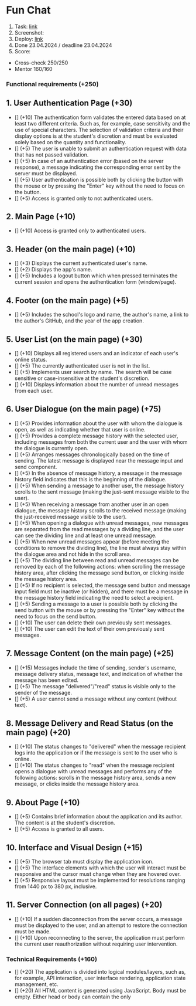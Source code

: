 # Fun Chat

1. Task: [link](https://github.com/rolling-scopes-school/tasks/blob/master/stage2/tasks/fun-chat/README.md)
2. Screenshot:
3. Deploy: [link](https://rolling-scopes-school.github.io/letanatol-JSFE2023Q4/fun-chat/)
4. Done 23.04.2024 / deadline 23.04.2024
5. Score: 
- Cross-check 250/250
- Mentor 160/160

### Functional requirements (+250)

## 1. User Authentication Page (+30)
  - [] (+10) The authentication form validates the entered data based on at least two different criteria. Such as, for example, case sensitivity and the use of special characters. The selection of validation criteria and their display options is at the student's discretion and must be evaluated solely based on the quantity and functionality.
  - [] (+5) The user is unable to submit an authentication request with data that has not passed validation.
  - [] (+5) In case of an authentication error (based on the server response), a message indicating the corresponding error sent by the server must be displayed.
  - [] (+5) User authentication is possible both by clicking the button with the mouse or by pressing the "Enter" key without the need to focus on the button.
  - [] (+5) Access is granted only to not authenticated users.

## 2. Main Page (+10)
  - [] (+10) Access is granted only to authenticated users.

## 3. Header (on the main page) (+10)
  - [] (+3) Displays the current authenticated user's name.
  - [] (+2) Displays the app's name.
  - [] (+5) Includes a logout button which when pressed terminates the current session and opens the authentication form (window/page).

## 4. Footer (on the main page) (+5)
  - [] (+5) Includes the school's logo and name, the author's name, a link to the author's GitHub, and the year of the app creation.

## 5. User List (on the main page) (+30)
  - [] (+10) Displays all registered users and an indicator of each user's online status.
  - [] (+5) The currently authenticated user is not in the list.
  - [] (+5) Implements user search by name. The search will be case sensitive or case-insensitive at the student's discretion.
  - [] (+10) Displays information about the number of unread messages from each user.

## 6. User Dialogue (on the main page) (+75)
  - [] (+5) Provides information about the user with whom the dialogue is open, as well as indicating whether that user is online.
  - [] (+5) Provides a complete message history with the selected user, including messages from both the current user and the user with whom the dialogue is currently open.
  - [] (+5) Arranges messages chronologically based on the time of sending. The latest message is displayed near the message input and send component.
  - [] (+5) In the absence of message history, a message in the message history field indicates that this is the beginning of the dialogue.
  - [] (+5) When sending a message to another user, the message history scrolls to the sent message (making the just-sent message visible to the user).
  - [] (+5) When receiving a message from another user in an open dialogue, the message history scrolls to the received message (making the just-received message visible to the user).
  - [] (+5) When opening a dialogue with unread messages, new messages are separated from the read messages by a dividing line, and the user can see the dividing line and at least one unread message.
  - [] (+5) When new unread messages appear (before meeting the conditions to remove the dividing line), the line must always stay within the dialogue area and not hide in the scroll area.
  - [] (+5) The dividing line between read and unread messages can be removed by each of the following actions: when scrolling the message history area, after clicking the message send button, or clicking inside the message history area.
  - [] (+5) If no recipient is selected, the message send button and message input field must be inactive (or hidden), and there must be a message in the message history field indicating the need to select a recipient.
  - [] (+5) Sending a message to a user is possible both by clicking the send button with the mouse or by pressing the "Enter" key without the need to focus on the send button.
  - [] (+10) The user can delete their own previously sent messages.
  - [] (+10) The user can edit the text of their own previously sent messages.

## 7. Message Content (on the main page) (+25)
  - [] (+15) Messages include the time of sending, sender's username, message delivery status, message text, and indication of whether the message has been edited.
  - [] (+5) The message "delivered"/"read" status is visible only to the sender of the message.
  - [] (+5) A user cannot send a message without any content (without text).

## 8. Message Delivery and Read Status (on the main page) (+20)
  - [] (+10) The status changes to "delivered" when the message recipient logs into the application or if the message is sent to the user who is online.
  - [] (+10) The status changes to "read" when the message recipient opens a dialogue with unread messages and performs any of the following actions: scrolls in the message history area, sends a new message, or clicks inside the message history area.

## 9. About Page (+10)
  - [] (+5) Contains brief information about the application and its author. The content is at the student's discretion.
  - [] (+5) Access is granted to all users.

## 10. Interface and Visual Design (+15)
  - [] (+5) The browser tab must display the application icon.
  - [] (+5) The interface elements with which the user will interact must be responsive and the cursor must change when they are hovered over.
  - [] (+5) Responsive layout must be implemented for resolutions ranging from 1440 px to 380 px, inclusive.

## 11. Server Connection (on all pages) (+20)
  - [] (+10) If a sudden disconnection from the server occurs, a message must be displayed to the user, and an attempt to restore the connection must be made.
  - [] (+10) Upon reconnecting to the server, the application must perform the current user reauthorization without requiring user intervention.


### Technical Requirements (+160)

  - [] (+20) The application is divided into logical modules/layers, such as, for example, API interaction, user interface rendering, application state management, etc.
  - [] (+20) All HTML content is generated using JavaScript. Body must be empty. Either head or body can contain the only <script> tag (body containing only the <script> tag is considered to be empty).
  - [] (+20) The application is a Single Page Application (SPA) with implemented routing.
  - [] (+20) Input/output parameters of all methods are explicitly typed, and the any type is not used.
  - [] (+20) ESLint with the Airbnb style guide is used, with the noInlineConfig: true rule enabled in the configuration.
  - [] (+10) Prettier is used to automatically format code, ensuring a consistent and readable code style.
  - [] (+10) Husky is used to manage Git hooks, automating tasks such as code formatting and linting checks during the commit process.
  - [] (+10) Webpack or another module bundler is used.
  - [] (+10) Code is organized into small functions with clear names and purposes, with each function not exceeding 40 lines.
  - [] (+10) There is no code duplication.
  - [] (+10) The code does not contain magic numbers or strings.


  ## Penalties Cross-Check
(-15) For recurring application errors, a deduction is allowed only once for each distinct type of error.
(-5) For layout issues where the elements overlap or cover each other, a deduction is allowed only once for each distinct type of issue.

## Penalties Mentor
(-100%) Use of JavaScript libraries or frameworks such as JQuery, React, Angular, Vue, Lodash, etc.
(-100%) If the application is not written in TypeScript.
(-50%) If the entire content of the page is not generated using TypeScript (if index.html contains more than just the body tag).
(-50) With remarks on code quality, readability.
